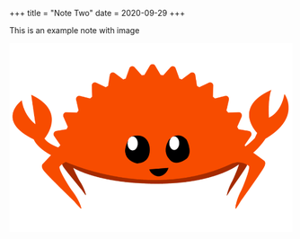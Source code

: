 +++
title = "Note Two"
date = 2020-09-29
+++

This is an example note with image

![Rust](rust.png)
